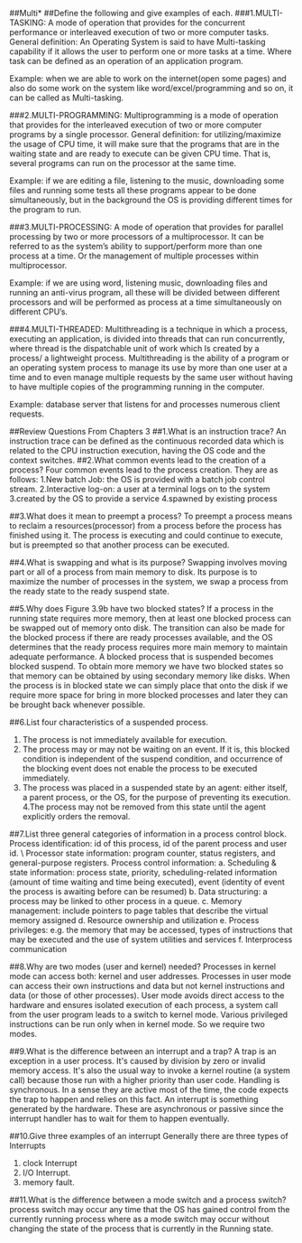 ##Multi*
##Define the following and give examples of each.
###1.MULTI-TASKING:
A mode of operation that provides for the concurrent performance or interleaved execution of two or more computer tasks.
General definition: An Operating System is said to have Multi-tasking capability if it allows the user to perform one or more tasks at a time. Where task can be defined as an operation of an application program.

Example: when we are able to work on the internet(open some pages) and also do some work on the system like word/excel/programming and so on, it can be called as Multi-tasking.

###2.MULTI-PROGRAMMING:
Multiprogramming is a mode of operation that provides for the interleaved execution of two or more computer programs by a single processor.
General definition: for utilizing/maximize the usage of CPU time, it will make sure that the programs that are in the waiting state and are ready to execute can be given CPU time. That is, several programs can run on the processor at the same time.

Example: if we are editing a file, listening to the music, downloading some files and running some tests all these programs appear to be done simultaneously, but in the background the OS is providing different times for the program to run.

###3.MULTI-PROCESSING:
A mode of operation that provides for parallel processing by two or more processors of a multiprocessor.
It can be referred to as the system’s ability to support/perform more than one process at a time.
Or the management of multiple processes within multiprocessor.

Example: if we are using word, listening music, downloading files and running an anti-virus program, all these will be divided between different processors and will be performed as process at a time simultaneously on different CPU’s.

###4.MULTI-THREADED:
Multithreading  is a technique in which a process, executing an application, is divided into threads that can run concurrently, where thread is the dispatchable unit of work which Is created by a process/ a lightweight process.
Multithreading is the ability of a program or an operating system process to manage its use by more than one user at a time and to even manage multiple requests by the same user without having to have multiple copies of the programming running in the computer.

Example: database server that listens for and processes numerous client requests.

##Review Questions From Chapters 3
##1.What is an instruction trace?
An instruction trace can be defined as the continuous recorded data which is related to the CPU instruction execution, having the OS code and the context switches.
##2.What common events lead to the creation of a process?
Four common events lead to the process creation. They are as follows:
1.New batch Job: 
	the OS is provided with a batch job control stream.
2.Interactive log-on:
	a user at a terminal logs on to the system
3.created by the OS to provide a service
4.spawned by existing process

##3.What does it mean to preempt a process?
    To preempt a process means to reclaim a resources(processor) from a process before 
    the process has finished using it. 
    The process is executing and could continue to execute, but is preempted 
    so that another process can be executed.
    
##4.What is swapping and what is its purpose?
    Swapping involves moving part or all of a process from main memory to disk. 
    Its purpose is to maximize the number of processes in the system, we swap a process
    from the ready state to the ready suspend state.
    
##5.Why does Figure 3.9b have two blocked states?
If a process in the running state requires more memory, then at least one blocked process can be swapped out of memory onto disk. 
The transition can also be made for the blocked process if there are ready processes available, and the OS determines that the ready process requires more main memory to maintain adequate performance.
A blocked process that is suspended becomes blocked suspend. To obtain more memory we have two blocked states so that memory can be obtained by using secondary memory like disks. When the process is in blocked state we can simply place that onto the disk
if we require more space for bring in more blocked processes and later they can be brought back whenever possible.

##6.List four characteristics of a suspended process.
  1. The process is not immediately available for execution. 
  2. The process may or may not be waiting on an event. If it is, this blocked condition is
  independent of the suspend condition, and occurrence of the blocking event does not enable the process
  to be executed immediately. 
  3. The process was placed in a suspended state by an agent: either itself, a parent process, or the OS,
  for the purpose of preventing its execution.   
4.The process may not be removed from this state until the agent explicitly orders the removal.  

##7.List three general categories of information in a process control block.
Process identification: id of this process, id of the parent process and user id. \\
Processor state information: program counter, status registers, and general-purpose registers. 
	Process control information: 
    a. Scheduling & state information: process state, priority, scheduling-related information (amount of time waiting and time being executed), event (identity of event the process is awaiting before can be resumed) 
    b. Data structuring: a process may be linked to other process in a queue. 
    c. Memory management: include pointers to page tables that describe the virtual memory assigned
    d. Resource ownership and utilization
    e. Process privileges: e.g. the memory that may be accessed, types of instructions that may be executed and the use of system     utilities and services 
    f. Interprocess communication

##8.Why are two modes (user and kernel) needed?
	Processes in kernel mode can access both: kernel and user addresses.
	Processes in user mode can access their own instructions and data but not kernel instructions
	and data (or those of other processes).
User mode avoids direct access to the hardware and ensures isolated execution of each process, 
a system call from the user program leads to a switch to kernel mode. Various privileged instructions
can be run only when in kernel mode. So we require two modes.

##9.What is the difference between an interrupt and a trap?
A trap is an exception in a user process. It's caused by division by zero or invalid memory access.
It's also the usual way to invoke a kernel routine (a system call) because those run with a higher 
priority than user code. Handling is synchronous. In a sense they are active most of the time, 
the code expects the trap to happen and relies on this fact.
An interrupt is something generated by the hardware. These are asynchronous or passive 
since the interrupt handler has to wait for them to happen eventually.

##10.Give three examples of an interrupt
Generally there are three types of Interrupts 

1) clock Interrupt
2) I/O Interrupt.
3) memory fault.

##11.What is the difference between a mode switch and a process switch?
  process switch may occur any time that the OS has gained control from the currently running process where as a mode switch may occur without changing the state of the process that is currently in the Running state.


















